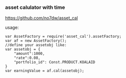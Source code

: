 ### asset calulator with time

https://github.com/no7dw/asset_cal

usage:

    var AssetFactory = require('asset_cal').assetFactory;
    var af = new AssetFactory();
    //define your assetobj like:
    var assetobj = {
        "amount":1000,
        "rate":0.08,
        "portfolio_id": Const.PRODUCT.KOALAID
    }
    var earningValue = af.cal(assetobj);
